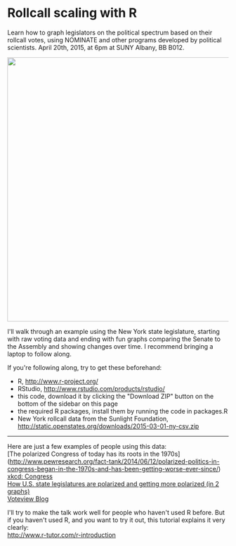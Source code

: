 # Rollcall scaling with R

Learn how to graph legislators on the political spectrum based on their rollcall votes, using NOMINATE and other programs developed by political scientists. April 20th, 2015, at 6pm at SUNY Albany, BB B012. 

<p align="center">
<img src="https://raw.githubusercontent.com/wmay/rollcall_scaling_intro/master/House_Clean_Bill_DHS_Funding.png" alt="" width="600px">
</p>

I'll walk through an example using the New York state legislature, starting with raw voting data and ending with fun graphs comparing the Senate to the Assembly and showing changes over time. I recommend bringing a laptop to follow along.

If you're following along, try to get these beforehand:
- R, http://www.r-project.org/
- RStudio, http://www.rstudio.com/products/rstudio/
- this code, download it by clicking the "Download ZIP" button on the bottom of the sidebar on this page
- the required R packages, install them by running the code in packages.R
- New York rollcall data from the Sunlight Foundation, http://static.openstates.org/downloads/2015-03-01-ny-csv.zip

---

Here are just a few examples of people using this data:  
[The polarized Congress of today has its roots in the 1970s] (http://www.pewresearch.org/fact-tank/2014/06/12/polarized-politics-in-congress-began-in-the-1970s-and-has-been-getting-worse-ever-since/)  
[xkcd: Congress](https://xkcd.com/1127/)  
[How U.S. state legislatures are polarized and getting more polarized (in 2 graphs)](http://www.washingtonpost.com/blogs/monkey-cage/wp/2014/01/14/how-u-s-state-legislatures-are-polarized-and-getting-more-polarized-in-2-graphs/)  
[Voteview Blog](https://voteviewblog.wordpress.com/)  


I'll try to make the talk work well for people who haven't used R before. But if you haven't used R, and you want to try it out, this tutorial explains it very clearly:  
http://www.r-tutor.com/r-introduction
